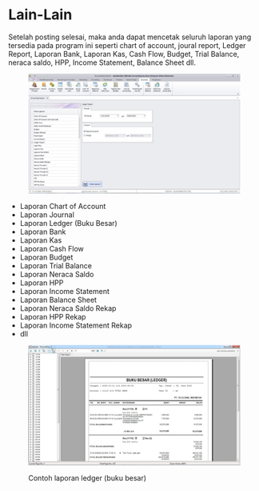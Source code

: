 # Lain-Lain

Setelah posting selesai, maka anda dapat mencetak seluruh laporan yang tersedia pada program ini seperti chart of account, joural report, Ledger Report, Laporan Bank, Laporan Kas, Cash Flow, Budget, Trial Balance, neraca saldo, HPP, Income Statement, Balance Sheet dll.

<figure><img src="../../.gitbook/assets/lain-lain.jpg" alt=""><figcaption></figcaption></figure>

* Laporan Chart of Account
* Laporan Journal
* Laporan Ledger (Buku Besar)
* Laporan Bank
* Laporan Kas
* Laporan Cash Flow
* Laporan Budget
* Laporan Trial Balance
* Laporan Neraca Saldo
* Laporan HPP
* Laporan Income Statement
* Laporan Balance Sheet
* Laporan Neraca Saldo Rekap
* Laporan HPP Rekap
* Laporan Income Statement Rekap
* dll

<figure><img src="../../.gitbook/assets/ledger.jpg" alt=""><figcaption><p>Contoh laporan ledger (buku besar)</p></figcaption></figure>
